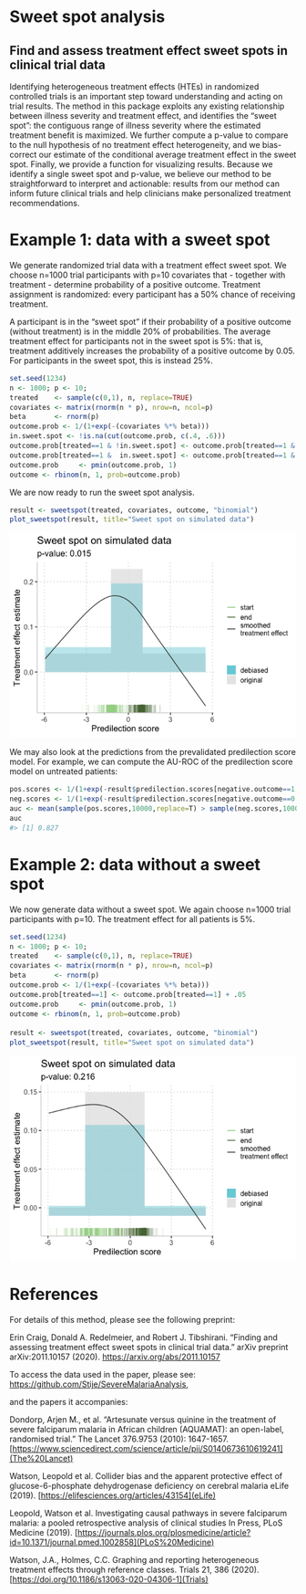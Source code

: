 
<!-- README.md is generated from README.Rmd. Please edit that file -->

# Sweet spot analysis

## Find and assess treatment effect sweet spots in clinical trial data

Identifying heterogeneous treatment effects (HTEs) in randomized
controlled trials is an important step toward understanding and acting
on trial results. The method in this package exploits any existing
relationship between illness severity and treatment effect, and
identifies the “sweet spot”: the contiguous range of illness severity
where the estimated treatment benefit is maximized. We further compute a
p-value to compare to the null hypothesis of no treatment effect
heterogeneity, and we bias-correct our estimate of the conditional
average treatment effect in the sweet spot. Finally, we provide a
function for visualizing results. Because we identify a single sweet
spot and p-value, we believe our method to be straightforward to
interpret and actionable: results from our method can inform future
clinical trials and help clinicians make personalized treatment
recommendations.

# Example 1: data with a sweet spot

We generate randomized trial data with a treatment effect sweet spot. We
choose n=1000 trial participants with p=10 covariates that - together
with treatment - determine probability of a positive outcome. Treatment
assignment is randomized: every participant has a 50% chance of
receiving treatment.

A participant is in the “sweet spot” if their probability of a positive
outcome (without treatment) is in the middle 20% of probabilities. The
average treatment effect for participants not in the sweet spot is 5%:
that is, treatment additively increases the probability of a positive
outcome by 0.05. For participants in the sweet spot, this is instead
25%.

``` r
set.seed(1234)
n <- 1000; p <- 10;
treated    <- sample(c(0,1), n, replace=TRUE)
covariates <- matrix(rnorm(n * p), nrow=n, ncol=p)
beta       <- rnorm(p)
outcome.prob <- 1/(1+exp(-(covariates %*% beta)))
in.sweet.spot <- !is.na(cut(outcome.prob, c(.4, .6)))
outcome.prob[treated==1 & !in.sweet.spot] <- outcome.prob[treated==1 & !in.sweet.spot] + .05
outcome.prob[treated==1 &  in.sweet.spot] <- outcome.prob[treated==1 & in.sweet.spot]  + .25
outcome.prob     <- pmin(outcome.prob, 1)
outcome <- rbinom(n, 1, prob=outcome.prob)
```

We are now ready to run the sweet spot analysis.

``` r
result <- sweetspot(treated, covariates, outcome, "binomial")
plot_sweetspot(result, title="Sweet spot on simulated data")
```

![](man/figures/README-example_with_sweetspot-1.png)<!-- -->

We may also look at the predictions from the prevalidated predilection
score model. For example, we can compute the AU-ROC of the predilection
score model on untreated patients:

``` r
pos.scores <- 1/(1+exp(-result$predilection.scores[negative.outcome==1 & treated==0]))
neg.scores <- 1/(1+exp(-result$predilection.scores[negative.outcome==0 & treated==0]))
auc <- mean(sample(pos.scores,10000,replace=T) > sample(neg.scores,10000,replace=T))
auc
#> [1] 0.827
```

# Example 2: data without a sweet spot

We now generate data without a sweet spot. We again choose n=1000 trial
participants with p=10. The treatment effect for all patients is 5%.

``` r
set.seed(1234)
n <- 1000; p <- 10;
treated    <- sample(c(0,1), n, replace=TRUE)
covariates <- matrix(rnorm(n * p), nrow=n, ncol=p)
beta       <- rnorm(p)
outcome.prob <- 1/(1+exp(-(covariates %*% beta)))
outcome.prob[treated==1] <- outcome.prob[treated==1] + .05
outcome.prob     <- pmin(outcome.prob, 1)
outcome <- rbinom(n, 1, prob=outcome.prob)

result <- sweetspot(treated, covariates, outcome, "binomial")
plot_sweetspot(result, title="Sweet spot on simulated data")
```

![](man/figures/README-example_without_sweetspot-1.png)<!-- -->

# References

For details of this method, please see the following preprint:

Erin Craig, Donald A. Redelmeier, and Robert J. Tibshirani. “Finding and
assessing treatment effect sweet spots in clinical trial data.” arXiv
preprint arXiv:2011.10157 (2020). <https://arxiv.org/abs/2011.10157>

To access the data used in the paper, please see:
<https://github.com/Stije/SevereMalariaAnalysis>,

and the papers it accompanies:

Dondorp, Arjen M., et al. “Artesunate versus quinine in the treatment of
severe falciparum malaria in African children (AQUAMAT): an open-label,
randomised trial.” The Lancet 376.9753 (2010): 1647-1657.
[https://www.sciencedirect.com/science/article/pii/S0140673610619241](The%20Lancet)

Watson, Leopold et al. Collider bias and the apparent protective effect
of glucose-6-phosphate dehydrogenase deficiency on cerebral malaria
eLife (2019). [https://elifesciences.org/articles/43154](eLife)

Leopold, Watson et al. Investigating causal pathways in severe
falciparum malaria: a pooled retrospective analysis of clinical studies
In Press, PLoS Medicine (2019).
[https://journals.plos.org/plosmedicine/article?id=10.1371/journal.pmed.1002858](PLoS%20Medicine)

Watson, J.A., Holmes, C.C. Graphing and reporting heterogeneous
treatment effects through reference classes. Trials 21, 386 (2020).
[https://doi.org/10.1186/s13063-020-04306-1](Trials)


